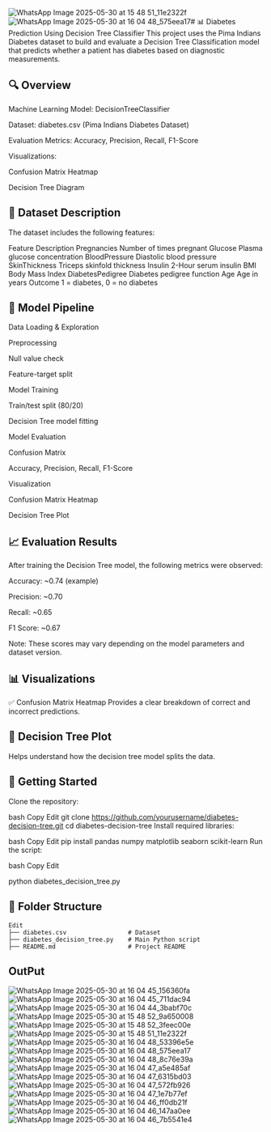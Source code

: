 ![WhatsApp Image 2025-05-30 at 15 48 51_11e2322f](https://github.com/user-attachments/assets/40880eb6-7af0-458c-b4cd-152a313d8c81)![WhatsApp Image 2025-05-30 at 16 04 48_575eea17](https://github.com/user-attachments/assets/d87ca254-de4c-4a44-b41c-82ed7941ea87)# 📊 Diabetes Prediction Using Decision Tree Classifier
This project uses the Pima Indians Diabetes dataset to build and evaluate a Decision Tree Classification model that predicts whether a patient has diabetes based on diagnostic measurements.

## 🔍 Overview
Machine Learning Model: DecisionTreeClassifier

Dataset: diabetes.csv (Pima Indians Diabetes Dataset)

Evaluation Metrics: Accuracy, Precision, Recall, F1-Score

Visualizations:

Confusion Matrix Heatmap

Decision Tree Diagram

## 📁 Dataset Description
The dataset includes the following features:

Feature	Description
Pregnancies	Number of times pregnant
Glucose	Plasma glucose concentration
BloodPressure	Diastolic blood pressure
SkinThickness	Triceps skinfold thickness
Insulin	2-Hour serum insulin
BMI	Body Mass Index
DiabetesPedigree	Diabetes pedigree function
Age	Age in years
Outcome	1 = diabetes, 0 = no diabetes

## 🧪 Model Pipeline
Data Loading & Exploration

Preprocessing

Null value check

Feature-target split

Model Training

Train/test split (80/20)

Decision Tree model fitting

Model Evaluation

Confusion Matrix

Accuracy, Precision, Recall, F1-Score

Visualization

Confusion Matrix Heatmap

Decision Tree Plot

## 📈 Evaluation Results
After training the Decision Tree model, the following metrics were observed:

Accuracy: ~0.74 (example)

Precision: ~0.70

Recall: ~0.65

F1 Score: ~0.67

Note: These scores may vary depending on the model parameters and dataset version.

## 📊 Visualizations
✅ Confusion Matrix Heatmap
Provides a clear breakdown of correct and incorrect predictions.

## 🌳 Decision Tree Plot
Helps understand how the decision tree model splits the data.

## 🚀 Getting Started
Clone the repository:

bash
Copy
Edit
git clone https://github.com/yourusername/diabetes-decision-tree.git
cd diabetes-decision-tree
Install required libraries:

bash
Copy
Edit
pip install pandas numpy matplotlib seaborn scikit-learn
Run the script:

bash
Copy
Edit

python diabetes_decision_tree.py
## 📂 Folder Structure
```
Edit
├── diabetes.csv                 # Dataset
├── diabetes_decision_tree.py    # Main Python script
├── README.md                    # Project README
```

## OutPut

![WhatsApp Image 2025-05-30 at 16 04 45_156360fa](https://github.com/user-attachments/assets/f86afaa8-841c-4a4c-a36a-2539ea8aae66)
![WhatsApp Image 2025-05-30 at 16 04 45_711dac94](https://github.com/user-attachments/assets/d1032af4-fe41-4e94-ba8d-c13816f0d729)
![WhatsApp Image 2025-05-30 at 16 04 44_3babf70c](https://github.com/user-attachments/assets/a0d3637e-15bc-402b-8114-e3c68f25603a)
![WhatsApp Image 2025-05-30 at 15 48 52_9a650008](https://github.com/user-attachments/assets/32085783-2af4-49bf-8187-70fee8360331)
![WhatsApp Image 2025-05-30 at 15 48 52_3feec00e](https://github.com/user-attachments/assets/bab2a8c7-ab1a-4f64-90e5-09d475184f8d)
![WhatsApp Image 2025-05-30 at 15 48 51_11e2322f](https://github.com/user-attachments/assets/b602110e-34e3-436c-8c07-bd586258dc22)
![WhatsApp Image 2025-05-30 at 16 04 48_53396e5e](https://github.com/user-attachments/assets/fdd72737-ce7f-49a7-b1f4-c220712b5f0e)
![WhatsApp Image 2025-05-30 at 16 04 48_575eea17](https://github.com/user-attachments/assets/1e67baf7-55cf-4946-81a8-f991ad7aa46d)
![WhatsApp Image 2025-05-30 at 16 04 48_8c76e39a](https://github.com/user-attachments/assets/512a97f5-bacd-4974-bdb6-fb951791031a)
![WhatsApp Image 2025-05-30 at 16 04 47_a5e485af](https://github.com/user-attachments/assets/7200f86d-67a2-46d4-b08c-2ca0864ecc2c)
![WhatsApp Image 2025-05-30 at 16 04 47_6315bd03](https://github.com/user-attachments/assets/3156daab-c264-4875-b477-4c6a571cfa5d)
![WhatsApp Image 2025-05-30 at 16 04 47_572fb926](https://github.com/user-attachments/assets/cb826a0a-4980-405e-a442-33a2ba9a9e7f)
![WhatsApp Image 2025-05-30 at 16 04 47_1e7b77ef](https://github.com/user-attachments/assets/f8389eee-3e13-4e94-9532-754ccc3c50d7)
![WhatsApp Image 2025-05-30 at 16 04 46_ff0db21f](https://github.com/user-attachments/assets/eb3b92a5-39c8-4da9-acf3-cc3808f6bc97)
![WhatsApp Image 2025-05-30 at 16 04 46_147aa0ee](https://github.com/user-attachments/assets/5ae2b693-abfa-4aff-a4ea-4a1a4ae6f6a9)
![WhatsApp Image 2025-05-30 at 16 04 46_7b5541e4](https://github.com/user-attachments/assets/47a4094e-7de6-4252-8555-002aae7f8da8)






